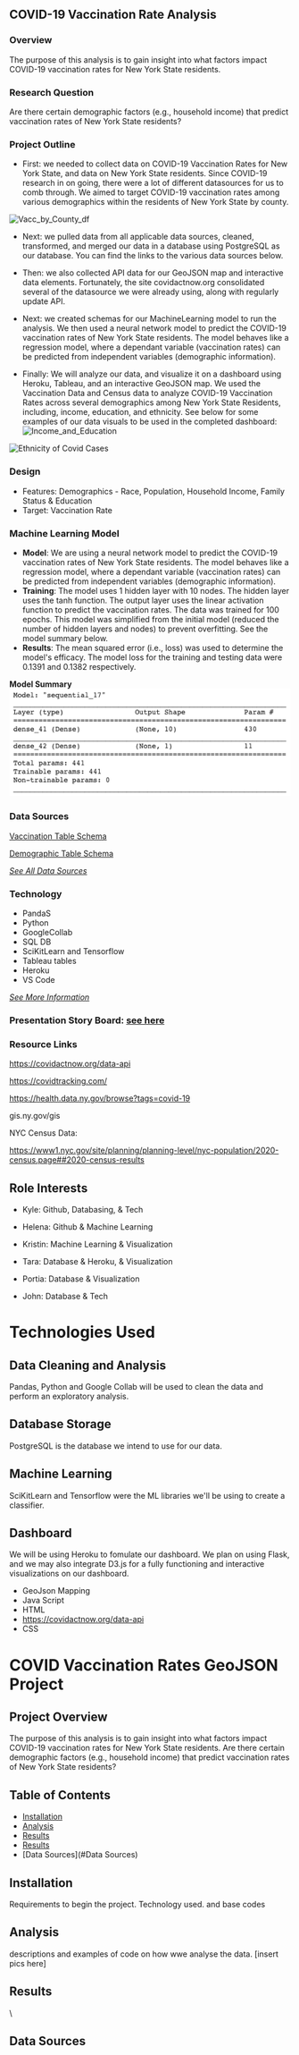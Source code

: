 ## **COVID-19 Vaccination Rate Analysis**

### Overview

The purpose of this analysis is to gain insight into what factors impact COVID-19 vaccination rates for New York State residents. 

### Research Question
Are there certain demographic factors (e.g., household income) that predict vaccination rates of New York State residents?

### Project Outline

  * First: we needed to collect data on COVID-19 Vaccination Rates for New York State, and data on New York State residents. Since COVID-19 research in on going, there were a lot of different datasources for us to comb through. We aimed to target COVID-19 vaccination rates among various demographics within the residents of New York State by county.

![Vacc_by_County_df](https://user-images.githubusercontent.com/84881187/140678174-5bc9d9c7-742b-4814-a5fa-2fba68399f2f.PNG)

  * Next: we pulled data from all applicable data sources, cleaned, transformed, and merged our data in a database using PostgreSQL as our database. You can find the links to the various data sources below.


  * Then: we also collected API data for our GeoJSON map and interactive data elements. Fortunately, the site covidactnow.org consolidated several of the datasource we were already using, along with regularly update API.


  * Next: we created schemas for our MachineLearning model to run the analysis. We then used a neural network model to predict the COVID-19 vaccination rates of New York State residents. The model behaves like a regression model, where a dependant variable (vaccination rates) can be predicted from independent variables (demographic information). 


  * Finally: We will analyze our data, and visualize it on a dashboard using Heroku, Tableau, and an interactive GeoJSON map. We used the Vaccination Data and Census data to analyze COVID-19 Vaccination Rates across several demographics among New York State Residents, including, income, education, and ethnicity. See below for some examples of our data visuals  to be used in the completed dashboard:
  ![Income_and_Education](https://user-images.githubusercontent.com/84881187/140678561-628ee2d4-3acf-45d1-85e0-8e0a33d43ccc.PNG)

![Ethnicity of Covid Cases](https://user-images.githubusercontent.com/84881187/140678892-c45b4c45-ca02-4ae0-87d1-d700008bbf7c.PNG)


### Design
* Features: Demographics - Race, Population, Household Income, Family Status & Education
* Target: Vaccination Rate


### Machine Learning Model

* **Model**: We are using a neural network model to predict the COVID-19 vaccination rates of New York State residents. The model behaves like a regression model, where a dependant variable (vaccination rates) can be predicted from independent variables (demographic information). 
* **Training**: The model uses 1 hidden layer with 10 nodes. The hidden layer uses the tanh function. The output layer uses the linear activation function to predict the vaccination rates. The data was trained for 100 epochs. This model was simplified from the initial model (reduced the number of hidden layers and nodes) to prevent overfitting. See the model summary below. 
* **Results**: The mean squared error (i.e., loss) was used to determine the model's efficacy. The model loss for the training and testing data were 0.1391 and 0.1382 respectively. 

**Model Summary**<br/>
![model_summary](https://github.com/Anoobis5/COVID_GeoJSON_FinalProject/blob/hrabasco-ml-p2/Analysis/model_summary.png)

### Data Sources

[Vaccination Table Schema](https://github.com/Anoobis5/COVID_GeoJSON_FinalProject/blob/main/Resources/Vacc_Data_Schema.csv) <br/>

[Demographic Table Schema](https://github.com/Anoobis5/COVID_GeoJSON_FinalProject/blob/main/Resources/census_data_schema.csv) <br/>

[*See All Data Sources*](https://github.com/Anoobis5/COVID_GeoJSON_FinalProject/tree/main/Resources) <br/>

### Technology
* PandaS
* Python
* GoogleCollab
* SQL DB
* SciKitLearn and Tensorflow
* Tableau tables
* Heroku
* VS Code

[*See More Information*](https://github.com/Anoobis5/COVID_GeoJSON_FinalProject/blob/main/Technology.md)


### Presentation Story Board: [see here](https://docs.google.com/presentation/d/1c9cfA28_8GVU7xcNCX7rOtGATN4EiccQRYXfeIIyXYQ/edit?usp=sharing)


### Resource Links

https://covidactnow.org/data-api

https://covidtracking.com/

https://health.data.ny.gov/browse?tags=covid-19

gis.ny.gov/gis

NYC Census Data:

https://www1.nyc.gov/site/planning/planning-level/nyc-population/2020-census.page##2020-census-results



## Role Interests

* Kyle: Github, Databasing, & Tech

* Helena: Github & Machine Learning

* Kristin: Machine Learning & Visualization

* Tara: Database & Heroku, & Visualization

* Portia: Database & Visualization

* John: Database & Tech


# Technologies Used

## Data Cleaning and Analysis
Pandas, Python and Google Collab will be used to clean the data and perform an exploratory analysis.

## Database Storage
PostgreSQL is the database we intend to use for our data.

## Machine Learning
SciKitLearn and Tensorflow were the ML libraries we'll be using to create a classifier.

## Dashboard
We will be using Heroku to fomulate our dashboard. We plan on using Flask, and we may also integrate D3.js for a fully functioning and interactive visualizations on our dashboard.

* GeoJson Mapping
* Java Script
* HTML
* https://covidactnow.org/data-api
* CSS

# COVID Vaccination Rates GeoJSON Project

## Project Overview

The purpose of this analysis is to gain insight into what factors impact COVID-19 vaccination rates for New York State residents. Are there certain demographic factors (e.g., household income) that predict vaccination rates of New York State residents?

## Table of Contents

 - [Installation](#installation)
 - [Analysis](#Analysis)
 - [Results](#results)
 - [Results](#credits)
 - [Data Sources](#Data Sources)

## Installation

Requirements to begin the project. Technology used. and base codes

## Analysis

descriptions and examples of code on how wwe analyse the data.
[insert pics here]

## Results
\


## Data Sources


